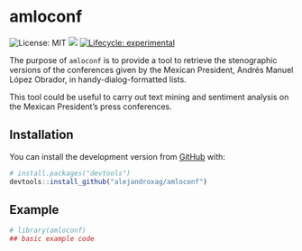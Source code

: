 
<!-- README.md is generated from README.Rmd. Please edit that file -->

# amloconf

<!-- badges: start -->

![License: MIT](https://img.shields.io/badge/license-MIT-green.svg)
![](https://img.shields.io/badge/last%20change-October%2017,%202020-yellowgreen.svg)
[![Lifecycle:
experimental](https://img.shields.io/badge/lifecycle-experimental-orange.svg)](https://www.tidyverse.org/lifecycle/#experimental)
<!-- badges: end -->

The purpose of `amloconf` is to provide a tool to retrieve the
stenographic versions of the conferences given by the Mexican President,
Andrés Manuel López Obrador, in handy-dialog-formatted lists.

This tool could be useful to carry out text mining and sentiment
analysis on the Mexican President’s press conferences.

## Installation

You can install the development version from
[GitHub](https://github.com/) with:

``` r
# install.packages("devtools")
devtools::install_github("alejandroxag/amloconf")
```

## Example

<!-- This is a basic example which shows you how to solve a common problem: -->

``` r
# library(amloconf)
## basic example code
```

<!-- What is special about using `README.Rmd` instead of just `README.md`? You can include R chunks like so: -->

<!-- ```{r cars} -->

<!-- summary(cars) -->

<!-- ``` -->

<!-- You'll still need to render `README.Rmd` regularly, to keep `README.md` up-to-date. -->

<!-- You can also embed plots, for example: -->

<!-- ```{r pressure, echo = FALSE} -->

<!-- plot(pressure) -->

<!-- ``` -->

<!-- In that case, don't forget to commit and push the resulting figure files, so they display on GitHub! -->
